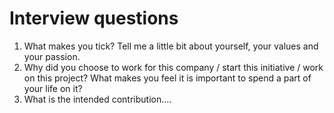 # Interview questions

1. What makes you tick? Tell me a little bit about yourself, your values and your passion. 
2. Why did you choose to work for this company / start this initiative / work on this project? What makes you feel it is important to spend a part of your life on it?
3. What is the intended contribution....



